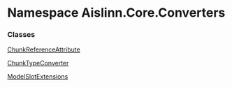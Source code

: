# <a id="Aislinn_Core_Converters"></a> Namespace Aislinn.Core.Converters

### Classes

 [ChunkReferenceAttribute](Aislinn.Core.Converters.ChunkReferenceAttribute.md)

 [ChunkTypeConverter](Aislinn.Core.Converters.ChunkTypeConverter.md)

 [ModelSlotExtensions](Aislinn.Core.Converters.ModelSlotExtensions.md)

